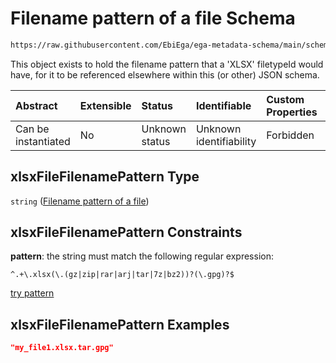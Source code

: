 # Filename pattern of a  file Schema

```txt
https://raw.githubusercontent.com/EbiEga/ega-metadata-schema/main/schemas/EGA.common-definitions.json#/$defs/xlsxFileFilenamePattern
```

This object exists to hold the filename pattern that a 'XLSX' filetypeId would have, for it to be referenced elsewhere within this (or other) JSON schema.

| Abstract            | Extensible | Status         | Identifiable            | Custom Properties | Additional Properties | Access Restrictions | Defined In                                                                                           |
| :------------------ | :--------- | :------------- | :---------------------- | :---------------- | :-------------------- | :------------------ | :--------------------------------------------------------------------------------------------------- |
| Can be instantiated | No         | Unknown status | Unknown identifiability | Forbidden         | Allowed               | none                | [EGA.common-definitions.json\*](../../../schemas/EGA.common-definitions.json "open original schema") |

## xlsxFileFilenamePattern Type

`string` ([Filename pattern of a  file](ega-4-defs-filename-pattern-of-a--file.md))

## xlsxFileFilenamePattern Constraints

**pattern**: the string must match the following regular expression:&#x20;

```regexp
^.+\.xlsx(\.(gz|zip|rar|arj|tar|7z|bz2))?(\.gpg)?$
```

[try pattern](https://regexr.com/?expression=%5E.%2B%5C.xlsx\(%5C.\(gz%7Czip%7Crar%7Carj%7Ctar%7C7z%7Cbz2\)\)%3F\(%5C.gpg\)%3F%24 "try regular expression with regexr.com")

## xlsxFileFilenamePattern Examples

```json
"my_file1.xlsx.tar.gpg"
```
